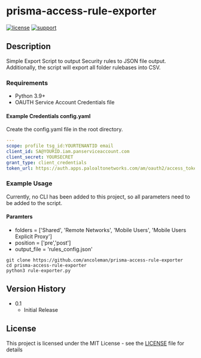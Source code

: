 # prisma-access-rule-exporter


[![license](https://img.shields.io/badge/license-MIT-blue.svg)](./LICENSE) [![support](https://img.shields.io/badge/Support%20Level-Community-yellowgreen)](./SUPPORT.md)

## Description
Simple Export Script to output Security rules to JSON file output.
Additionally, the script will export all folder rulebases into CSV.

### Requirements
* Python 3.9+
* OAUTH Service Account Credentials file
#### Example Credentials config.yaml
Create the config.yaml file in the root directory.
```yaml
---
scope: profile tsg_id:YOURTENANTID email
client_id: SA@YOURID.iam.panserviceaccount.com
client_secret: YOURSECRET
grant_type: client_credentials
token_url: https://auth.apps.paloaltonetworks.com/am/oauth2/access_token
```

### Example Usage
Currently, no CLI has been added to this project, so all parameters need to be added to the script.
#### Paramters
* folders = ['Shared', 'Remote Networks', 'Mobile Users', 'Mobile Users Explicit Proxy']
* position = ['pre','post']
* output_file = 'rules_config.json'

```
git clone https://github.com/ancoleman/prisma-access-rule-exporter
cd prisma-access-rule-exporter
python3 rule-exporter.py
```

## Version History


* 0.1
    * Initial Release

## License
This project is licensed under the MIT License - see the [LICENSE](./LICENSE) file for details
